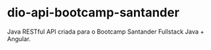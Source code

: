 # dio-api-bootcamp-santander

Java RESTful API criada para o Bootcamp Santander Fullstack Java + Angular.
